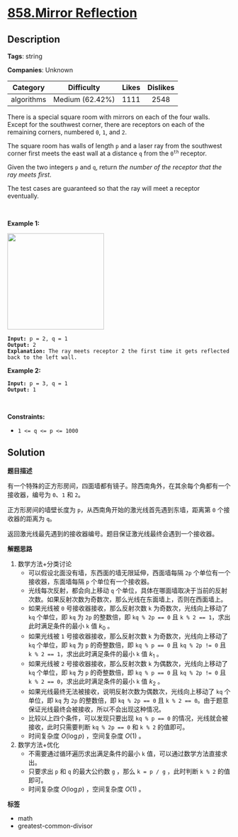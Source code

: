 # [858.Mirror Reflection](https://leetcode.com/problems/mirror-reflection/description/)

## Description

**Tags**: string

**Companies**: Unknown

|  Category  |   Difficulty    | Likes | Dislikes |
| :--------: | :-------------: | :---: | :------: |
| algorithms | Medium (62.42%) | 1111  |   2548   |

<p>There is a special square room with mirrors on each of the four walls. Except for the southwest corner, there are receptors on each of the remaining corners, numbered <code>0</code>, <code>1</code>, and <code>2</code>.</p>
<p>The square room has walls of length <code>p</code>&nbsp;and a laser ray from the southwest corner first meets the east wall at a distance <code>q</code> from the <code>0<sup>th</sup></code> receptor.</p>
<p>Given the two integers <code>p</code> and <code>q</code>, return <em>the number of the receptor that the ray meets first</em>.</p>
<p>The test cases are guaranteed so that the ray will meet a receptor eventually.</p>
<p>&nbsp;</p>
<p><strong class="example">Example 1:</strong></p>
<img alt="" src="https://s3-lc-upload.s3.amazonaws.com/uploads/2018/06/18/reflection.png" style="width: 218px; height: 217px;" />
<pre><code><strong>Input:</strong> p = 2, q = 1
<strong>Output:</strong> 2
<strong>Explanation:</strong> The ray meets receptor 2 the first time it gets reflected back to the left wall.</code></pre>
<p><strong class="example">Example 2:</strong></p>
<pre><code><strong>Input:</strong> p = 3, q = 1
<strong>Output:</strong> 1</code></pre>
<p>&nbsp;</p>
<p><strong>Constraints:</strong></p>
<ul>
  <li><code>1 &lt;= q &lt;= p &lt;= 1000</code></li>
</ul>

## Solution

**题目描述**

有一个特殊的正方形房间，四面墙都有镜子。除西南角外，在其余每个角都有一个接收器，编号为 `0`、`1` 和 `2`。

正方形房间的墙壁长度为 `p`，从西南角开始的激光线首先遇到东墙，距离第 `0` 个接收器的距离为 `q`。

返回激光线最先遇到的接收器编号。题目保证激光线最终会遇到一个接收器。

**解题思路**

1. 数学方法+分类讨论
   - 可以假设北面没有墙，东西面的墙无限延伸，西面墙每隔 `2p` 个单位有一个接收器，东面墙每隔 `p` 个单位有一个接收器。
   - 光线每次反射，都会向上移动 `q` 个单位，具体在哪面墙取决于当前的反射次数。如果反射次数为奇数次，那么光线在东面墙上，否则在西面墙上。
   - 如果光线被 `0` 号接收器接收，那么反射次数 `k` 为奇数次，光线向上移动了 `kq` 个单位，即 `kq` 为 `2p` 的整数倍，即 `kq % 2p == 0` 且 `k % 2 == 1`，求出此时满足条件的最小 `k` 值 $k_0$ 。
   - 如果光线被 `1` 号接收器接收，那么反射次数 `k` 为奇数次，光线向上移动了 `kq` 个单位，即 `kq` 为 `p` 的奇整数倍，即 `kq % p == 0` 且 `kq % 2p != 0` 且 `k % 2 == 1`，求出此时满足条件的最小 `k` 值 $k_1$ 。
   - 如果光线被 `2` 号接收器接收，那么反射次数 `k` 为偶数次，光线向上移动了 `kq` 个单位，即 `kq` 为 `p` 的奇整数倍，即 `kq % p == 0` 且 `kq % 2p != 0` 且 `k % 2 == 0`，求出此时满足条件的最小 `k` 值 $k_2$ 。
   - 如果光线最终无法被接收，说明反射次数为偶数次，光线向上移动了 `kq` 个单位，即 `kq` 为 `2p` 的整数倍，即 `kq % 2p == 0` 且 `k % 2 == 0`。由于题意保证光线最终会被接收，所以不会出现这种情况。
   - 比较以上四个条件，可以发现只要出现 `kq % p == 0` 的情况，光线就会被接收，此时只需要判断 `kq % 2p == 0` 和 `k % 2` 的值即可。
   - 时间复杂度 $O(\log p)$ ，空间复杂度 $O(1)$ 。
2. 数学方法+优化
   - 不需要通过循环遍历求出满足条件的最小 `k` 值，可以通过数学方法直接求出。
   - 只要求出 `p` 和 `q` 的最大公约数 `g` ，那么 `k = p / g` ，此时判断 `k % 2` 的值即可。
   - 时间复杂度 $O(\log p)$ ，空间复杂度 $O(1)$ 。

**标签**

- math
- greatest-common-divisor
